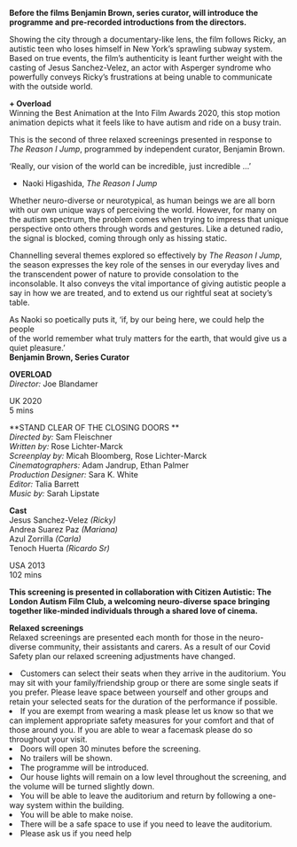 
**Before the films Benjamin Brown, series curator, will introduce the programme and pre-recorded introductions from the directors.**<br>

Showing the city through a documentary-like lens, the film follows Ricky, an autistic teen who loses himself in New York’s sprawling subway system. Based on true events, the film’s authenticity is leant further weight with the casting of Jesus Sanchez-Velez, an actor with Asperger syndrome who powerfully conveys Ricky’s frustrations at being unable to communicate with the outside world.

**+ Overload**<br>
Winning the Best Animation at the Into Film Awards 2020, this stop motion animation depicts what it feels like to have autism and ride on a busy train.

This is the second of three relaxed screenings presented in response to  
_The Reason I Jump_, programmed by independent curator, Benjamin Brown.

‘Really, our vision of the world can be incredible, just incredible …’  
- Naoki Higashida, _The Reason I Jump_

Whether neuro-diverse or neurotypical, as human beings we are all born with our own unique ways of perceiving the world. However, for many on the autism spectrum, the problem comes when trying to impress that unique perspective onto others through words and gestures. Like a detuned radio, the signal is blocked, coming through only as hissing static.

Channelling several themes explored so effectively by _The Reason I Jump_, the season expresses the key role of the senses in our everyday lives and the transcendent power of nature to provide consolation to the inconsolable. It also conveys the vital importance of giving autistic people a say in how we are treated, and to extend us our rightful seat at society’s table.

As Naoki so poetically puts it, ‘if, by our being here, we could help the people  
of the world remember what truly matters for the earth, that would give us a  quiet pleasure.’<br>
**Benjamin Brown, Series Curator**<br>


**OVERLOAD**<br>
_Director:_ Joe Blandamer<br>

UK 2020<br>
5 mins<br>

**STAND CLEAR OF THE CLOSING DOORS **<br>
_Directed by:_ Sam Fleischner<br>
_Written by:_ Rose Lichter-Marck<br>
_Screenplay by:_ Micah Bloomberg, Rose Lichter-Marck<br>
_Cinematographers:_ Adam Jandrup, Ethan Palmer<br>
_Production Designer:_ Sara K. White<br>
_Editor:_ Talia Barrett<br>
_Music by:_ Sarah Lipstate<br>

**Cast**<br>
Jesus Sanchez-Velez _(Ricky)_<br>
Andrea Suarez Paz _(Mariana)_<br>
Azul Zorrilla _(Carla)_<br>
Tenoch Huerta _(Ricardo Sr)_<br>

USA 2013<br>
102 mins<br>

**This screening is presented in collaboration with Citizen Autistic: The London Autism Film Club, a welcoming neuro-diverse space bringing together like-minded individuals through a shared love of cinema.**<br>

**Relaxed screenings**<br>
Relaxed screenings are presented each month for those in the neuro-diverse community, their assistants and carers. As a result of our Covid Safety plan our relaxed screening adjustments have changed.

<li>Customers can select their seats when they arrive in the auditorium. You may sit with your family/friendship group or there are some single seats if you prefer. Please leave space between yourself and other groups and retain your selected seats for the duration of the performance if possible.

<li>If you are exempt from wearing a mask please let us know so that we can implement appropriate safety measures for your comfort and that of those around you. If you are able to wear a facemask please do so throughout your visit.

<li>Doors will open 30 minutes before the screening.

<li>No trailers will be shown.

<li>The programme will be introduced.

<li>Our house lights will remain on a low level throughout the screening, and the volume will be turned slightly down.

<li>You will be able to leave the auditorium and return by following a one-way system within the building.

<li>You will be able to make noise.

<li>There will be a safe space to use if you need to leave the auditorium.

<li>Please ask us if you need help
<!--stackedit_data:
eyJoaXN0b3J5IjpbMTI4NzEzNjA1LC0xMjYxNzIzNTYyLDE5ND
E2OTg5NjUsNzMwOTk4MTE2XX0=
-->
